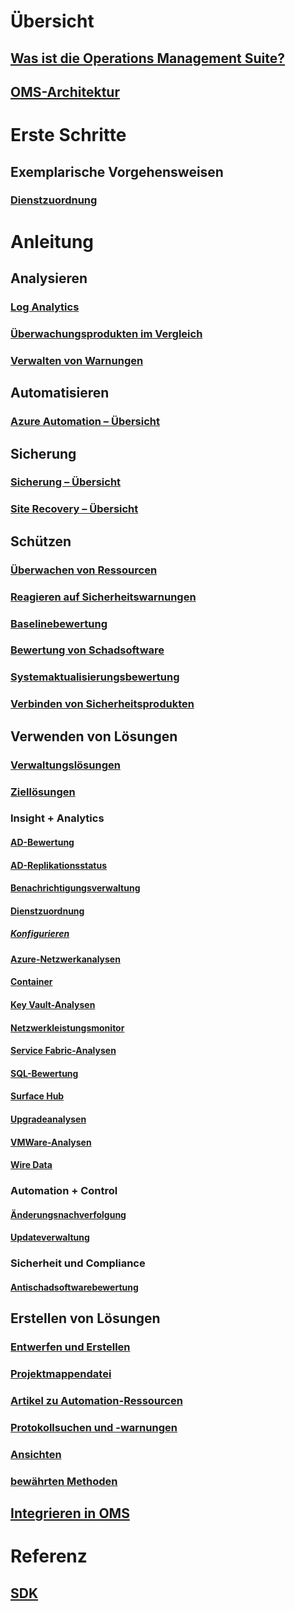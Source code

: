 # Übersicht
## [Was ist die Operations Management Suite?](operations-management-suite-overview.md)
## [OMS-Architektur](operations-management-suite-architecture.md)

# Erste Schritte
## Exemplarische Vorgehensweisen
### [Dienstzuordnung](operations-management-suite-walkthrough-servicemap.md)


# Anleitung

## Analysieren
### [Log Analytics](../log-analytics/log-analytics-overview.md?toc=%2fazure%2foperations-management-suite%2ftoc.json)
### [Überwachungsprodukten im Vergleich](operations-management-suite-monitoring-product-comparison.md)
### [Verwalten von Warnungen](operations-management-suite-monitoring-alerts.md)
## Automatisieren
### [Azure Automation – Übersicht](../automation/automation-intro.md?toc=%2fazure%2foperations-management-suite%2ftoc.json)

## Sicherung
### [Sicherung – Übersicht](../backup/backup-introduction-to-azure-backup.md?toc=%2fazure%2foperations-management-suite%2ftoc.json)
### [Site Recovery – Übersicht](../site-recovery/site-recovery-overview.md?toc=%2fazure%2foperations-management-suite%2ftoc.json)

## Schützen
### [Überwachen von Ressourcen](oms-security-monitoring-resources.md)
### [Reagieren auf Sicherheitswarnungen](oms-security-responding-alerts.md)
### [Baselinebewertung](oms-security-baseline.md)
### [Bewertung von Schadsoftware](../log-analytics/log-analytics-malware.md?toc=%2fazure%2foperations-management-suite%2ftoc.json)
### [Systemaktualisierungsbewertung](../log-analytics/log-analytics-system-update.md?toc=%2fazure%2foperations-management-suite%2ftoc.json)
### [Verbinden von Sicherheitsprodukten](oms-security-connect-products.md)

## Verwenden von Lösungen
### [Verwaltungslösungen](operations-management-suite-solutions.md)
### [Ziellösungen](operations-management-suite-solution-targeting.md)
### Insight + Analytics
#### [AD-Bewertung](../log-analytics/log-analytics-ad-assessment.md?toc=%2fazure%2foperations-management-suite%2ftoc.json)
#### [AD-Replikationsstatus](../log-analytics/log-analytics-ad-replication-status.md?toc=%2fazure%2foperations-management-suite%2ftoc.json)
#### [Benachrichtigungsverwaltung](../log-analytics/log-analytics-solution-alert-management.md?toc=%2fazure%2foperations-management-suite%2ftoc.json)
#### [Dienstzuordnung](operations-management-suite-service-map.md)
##### [Konfigurieren](operations-management-suite-service-map-configure.md)
#### [Azure-Netzwerkanalysen](../log-analytics/log-analytics-azure-networking-analytics.md?toc=%2fazure%2foperations-management-suite%2ftoc.json)
#### [Container](../log-analytics/log-analytics-containers.md?toc=%2fazure%2foperations-management-suite%2ftoc.json)
#### [Key Vault-Analysen](../log-analytics/log-analytics-azure-key-vault.md?toc=%2fazure%2foperations-management-suite%2ftoc.json)
#### [Netzwerkleistungsmonitor](../log-analytics/log-analytics-network-performance-monitor.md?toc=%2fazure%2foperations-management-suite%2ftoc.json)
#### [Service Fabric-Analysen](../log-analytics/log-analytics-service-fabric.md?toc=%2fazure%2foperations-management-suite%2ftoc.json)
#### [SQL-Bewertung](../log-analytics/log-analytics-sql-assessment.md?toc=%2fazure%2foperations-management-suite%2ftoc.json)
#### [Surface Hub](../log-analytics/log-analytics-surface-hubs.md?toc=%2fazure%2foperations-management-suite%2ftoc.json)
#### [Upgradeanalysen](https://technet.microsoft.com/itpro/windows/deploy/manage-windows-upgrades-with-upgrade-analytics?f=255&MSPPError=-2147217396)
#### [VMWare-Analysen](../log-analytics/log-analytics-vmware.md?toc=%2fazure%2foperations-management-suite%2ftoc.json)
#### [Wire Data](../log-analytics/log-analytics-wire-data.md?toc=%2fazure%2foperations-management-suite%2ftoc.json)
### Automation + Control
#### [Änderungsnachverfolgung](../log-analytics/log-analytics-change-tracking.md?toc=%2fazure%2foperations-management-suite%2ftoc.json)
#### [Updateverwaltung](oms-solution-update-management.md)
### Sicherheit und Compliance
#### [Antischadsoftwarebewertung](../log-analytics/log-analytics-malware.md?toc=%2fazure%2foperations-management-suite%2ftoc.json)

## Erstellen von Lösungen
### [Entwerfen und Erstellen](operations-management-suite-solutions-creating.md)
### [Projektmappendatei](operations-management-suite-solutions-solution-file.md)
### [Artikel zu Automation-Ressourcen](operations-management-suite-solutions-resources-automation.md)
### [Protokollsuchen und -warnungen](operations-management-suite-solutions-resources-searches-alerts.md)
### [Ansichten](operations-management-suite-solutions-resources-views.md)
### [bewährten Methoden](operations-management-suite-solutions-best-practices.md)

## [Integrieren in OMS](operations-management-suite-integration.md)

# Referenz
## [SDK](operations-management-suite-sdk.md)

